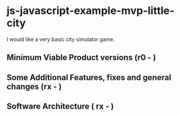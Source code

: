 # js-javascript-example-mvp-little-city

I would like a very basic city simulator game.

## Minimum Viable Product versions (r0 - )

## Some Additional Features, fixes and general changes (rx - )

## Software Architecture ( rx - )




